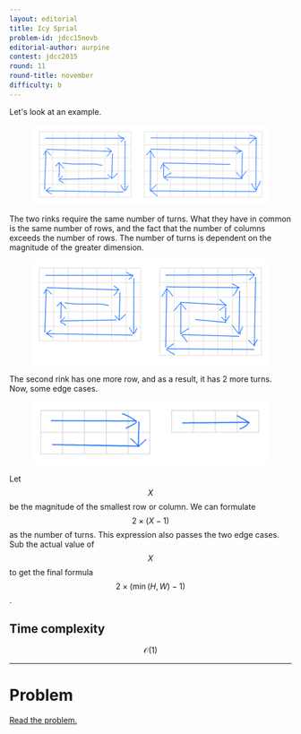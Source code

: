 ```yaml
---
layout: editorial
title: Icy Sprial
problem-id: jdcc15novb
editorial-author: aurpine
contest: jdcc2015
round: 11
round-title: november
difficulty: b
---
```


Let's look at an example.

<figure>
	<img src="/assets/cpt/editorials/jdcc15novb1.png">
</figure>

The two rinks require the same number of turns. What they have in common is the same number of rows, and the fact that the number of columns exceeds the number of rows. The number of turns is dependent on the magnitude of the greater dimension.

<figure>
	<img src="/assets/cpt/editorials/jdcc15novb2.png">
</figure>

The second rink has one more row, and as a result, it has 2 more turns. Now, some edge cases.

<figure>
	<img src="/assets/cpt/editorials/jdcc15novb3.png">
</figure>

Let $$X$$ be the magnitude of the smallest row or column. We can formulate $$2 \times (X - 1)$$ as the number of turns. This expression also passes the two edge cases. Sub the actual value of $$X$$ to get the final formula $$2 \times (\min(H, W) - 1)$$.

## Time complexity
$$\mathcal{O}(1)$$

---

# Problem
[Read the problem.](/cpt-problems/jdcc/2015/november/b)
